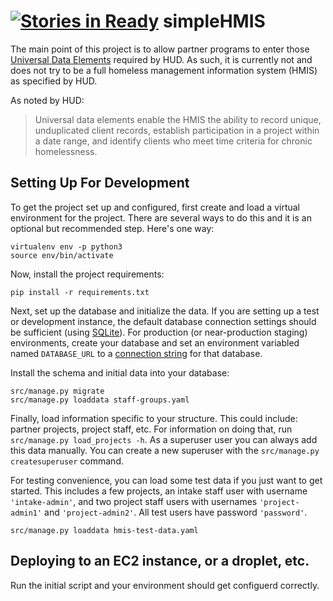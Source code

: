[![Stories in Ready](https://badge.waffle.io/CityOfPhiladelphia/simplehmis.png?label=ready&title=Ready)](https://waffle.io/CityOfPhiladelphia/simplehmis)
simpleHMIS
==========

The main point of this project is to allow partner programs to enter those [Universal Data Elements](https://www.hudexchange.info/hmis/hmis-data-and-technical-standards/#elements) required by HUD. As such, it is currently not and does not try to be a full homeless management information system (HMIS) as specified by HUD.

As noted by HUD:

> Universal data elements enable the HMIS the ability to record unique, unduplicated client records, establish participation in a project within a date range, and identify clients who meet time criteria for chronic homelessness.


Setting Up For Development
--------------------------

To get the project set up and configured, first create and load a virtual environment for the project. There are several ways to do this and it is an optional but recommended step. Here's one way:

    virtualenv env -p python3
    source env/bin/activate

Now, install the project requirements:

    pip install -r requirements.txt

Next, set up the database and initialize the data. If you are setting up a test or development instance, the default database connection settings should be sufficient (using [SQLite](https://www.sqlite.org/)). For production (or near-production staging) environments, create your database and set an environment variabled named `DATABASE_URL` to a [connection string](https://github.com/kennethreitz/dj-database-url#url-schema) for that database.

Install the schema and initial data into your database:

    src/manage.py migrate
    src/manage.py loaddata staff-groups.yaml

Finally, load information specific to your structure. This could include: partner projects, project staff, etc. For information on doing that, run `src/manage.py load_projects -h`. As a superuser user you can always add this data manually. You can create a new superuser with the `src/manage.py createsuperuser` command.

For testing convenience, you can load some test data if you just want to get started. This includes a few projects, an intake staff user with username `'intake-admin'`, and two project staff users with usernames `'project-admin1'` and `'project-admin2'`. All test users have password `'password'`.

    src/manage.py loaddata hmis-test-data.yaml



Deploying to an EC2 instance, or a droplet, etc.
------------------------------------------------

Run the initial script and your environment should get configuerd correctly.
